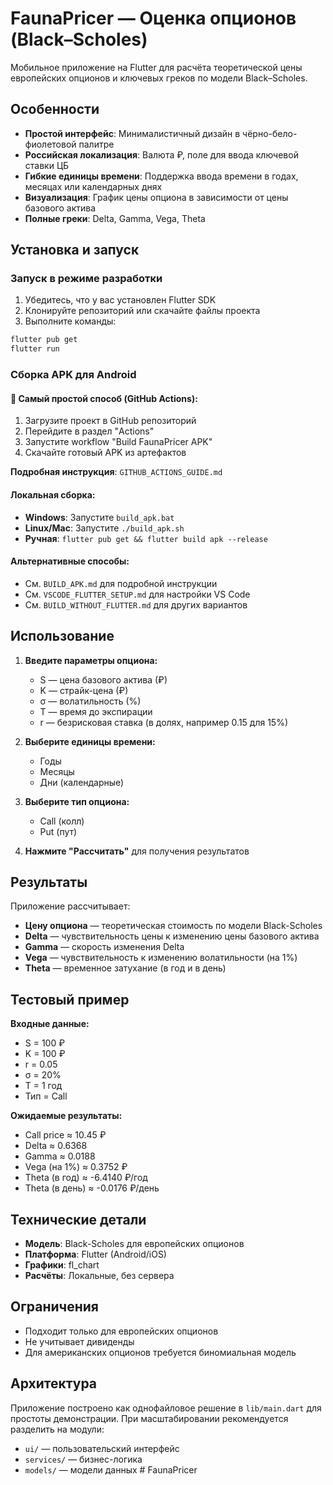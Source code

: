 # FaunaPricer — Оценка опционов (Black–Scholes)

Мобильное приложение на Flutter для расчёта теоретической цены европейских опционов и ключевых греков по модели Black–Scholes.

## Особенности

- **Простой интерфейс**: Минималистичный дизайн в чёрно-бело-фиолетовой палитре
- **Российская локализация**: Валюта ₽, поле для ввода ключевой ставки ЦБ
- **Гибкие единицы времени**: Поддержка ввода времени в годах, месяцах или календарных днях
- **Визуализация**: График цены опциона в зависимости от цены базового актива
- **Полные греки**: Delta, Gamma, Vega, Theta

## Установка и запуск

### Запуск в режиме разработки

1. Убедитесь, что у вас установлен Flutter SDK
2. Клонируйте репозиторий или скачайте файлы проекта
3. Выполните команды:

```bash
flutter pub get
flutter run
```

### Сборка APK для Android

#### 🚀 Самый простой способ (GitHub Actions):
1. Загрузите проект в GitHub репозиторий
2. Перейдите в раздел "Actions"
3. Запустите workflow "Build FaunaPricer APK"
4. Скачайте готовый APK из артефактов

**Подробная инструкция**: `GITHUB_ACTIONS_GUIDE.md`

#### Локальная сборка:
- **Windows**: Запустите `build_apk.bat`
- **Linux/Mac**: Запустите `./build_apk.sh`
- **Ручная**: `flutter pub get && flutter build apk --release`

#### Альтернативные способы:
- См. `BUILD_APK.md` для подробной инструкции
- См. `VSCODE_FLUTTER_SETUP.md` для настройки VS Code
- См. `BUILD_WITHOUT_FLUTTER.md` для других вариантов

## Использование

1. **Введите параметры опциона:**
   - S — цена базового актива (₽)
   - K — страйк-цена (₽)
   - σ — волатильность (%)
   - T — время до экспирации
   - r — безрисковая ставка (в долях, например 0.15 для 15%)

2. **Выберите единицы времени:**
   - Годы
   - Месяцы
   - Дни (календарные)

3. **Выберите тип опциона:**
   - Call (колл)
   - Put (пут)

4. **Нажмите "Рассчитать"** для получения результатов

## Результаты

Приложение рассчитывает:
- **Цену опциона** — теоретическая стоимость по модели Black-Scholes
- **Delta** — чувствительность цены к изменению цены базового актива
- **Gamma** — скорость изменения Delta
- **Vega** — чувствительность к изменению волатильности (на 1%)
- **Theta** — временное затухание (в год и в день)

## Тестовый пример

**Входные данные:**
- S = 100 ₽
- K = 100 ₽
- r = 0.05
- σ = 20%
- T = 1 год
- Тип = Call

**Ожидаемые результаты:**
- Call price ≈ 10.45 ₽
- Delta ≈ 0.6368
- Gamma ≈ 0.0188
- Vega (на 1%) ≈ 0.3752 ₽
- Theta (в год) ≈ -6.4140 ₽/год
- Theta (в день) ≈ -0.0176 ₽/день

## Технические детали

- **Модель**: Black-Scholes для европейских опционов
- **Платформа**: Flutter (Android/iOS)
- **Графики**: fl_chart
- **Расчёты**: Локальные, без сервера

## Ограничения

- Подходит только для европейских опционов
- Не учитывает дивиденды
- Для американских опционов требуется биномиальная модель

## Архитектура

Приложение построено как однофайловое решение в `lib/main.dart` для простоты демонстрации. При масштабировании рекомендуется разделить на модули:
- `ui/` — пользовательский интерфейс
- `services/` — бизнес-логика
- `models/` — модели данных
#   F a u n a P r i c e r  
 